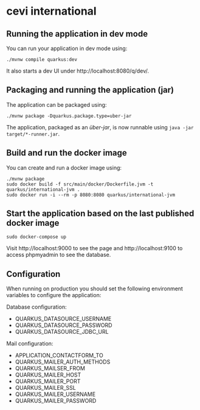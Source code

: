# cevi international

## Running the application in dev mode

You can run your application in dev mode using:
```shell script
./mvnw compile quarkus:dev
```

It also starts a dev UI under http://localhost:8080/q/dev/.

## Packaging and running the application (jar)

The application can be packaged using:
```shell script
./mvnw package -Dquarkus.package.type=uber-jar
```

The application, packaged as an _über-jar_, is now runnable using `java -jar target/*-runner.jar`.

## Build and run the docker image

You can create and run a docker image using: 
```shell script
./mvnw package
sudo docker build -f src/main/docker/Dockerfile.jvm -t quarkus/international-jvm .
sudo docker run -i --rm -p 8080:8080 quarkus/international-jvm
```

## Start the application based on the last published docker image

```shell script
sudo docker-compose up
```

Visit http://localhost:9000 to see the page and http://localhost:9100 to access phpmyadmin to see the database.

## Configuration

When running on production you should set the following environment variables to configure the application:

Database configuration:
  * QUARKUS_DATASOURCE_USERNAME 
  * QUARKUS_DATASOURCE_PASSWORD 
  * QUARKUS_DATASOURCE_JDBC_URL

Mail configuration:
  * APPLICATION_CONTACTFORM_TO
  * QUARKUS_MAILER_AUTH_METHODS
  * QUARKUS_MAILSER_FROM
  * QUARKUS_MAILER_HOST
  * QUARKUS_MAILER_PORT
  * QUARKUS_MAILER_SSL
  * QUARKUS_MAILER_USERNAME
  * QUARKUS_MAILER_PASSWORD
